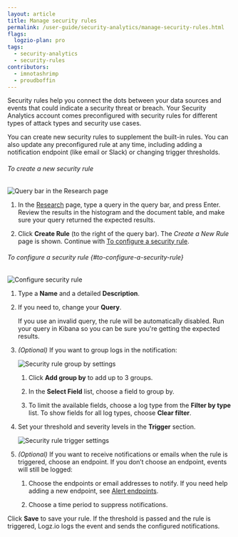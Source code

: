 ```yaml
---
layout: article
title: Manage security rules
permalink: /user-guide/security-analytics/manage-security-rules.html
flags:
  logzio-plan: pro
tags:
  - security-analytics
  - security-rules
contributors:
  - imnotashrimp
  - proudboffin
---
```


Security rules help you connect the dots between your data sources and events that could indicate a security threat or breach.
Your Security Analytics account comes preconfigured with security rules for different types of attack types and security use cases.

You can create new security rules to supplement the built-in rules.
You can also update any preconfigured rule at any time, including adding a notification endpoint (like email or Slack) or changing trigger thresholds.

###### To create a new security rule

![Query bar in the Research page]({{site.baseurl}}/images/security-analytics/security-analytics--research-query-bar.png)

1. In the [Research](https://app.logz.io/#/dashboard/security/research) page, type a query in the query bar, and press Enter.
  Review the results in the histogram and the document table, and make sure your query returned the expected results.

2. Click **Create Rule** (to the right of the query bar).
  The _Create a New Rule_ page is shown.
  Continue with [To configure a security rule](#to-configure-a-security-rule).


###### To configure a security rule {#to-configure-a-security-rule}

![Configure security rule]({{site.baseurl}}/images/security-analytics/security-analytics--configure-correlation-rule.png)

1. Type a **Name** and a detailed **Description**.

2. If you need to, change your **Query**.

    <div class="info-box important">
      If you use an invalid query, the rule will be automatically disabled. Run your query in Kibana so you can be sure you're getting the expected results.
    </div>

3. _(Optional)_ If you want to group logs in the notification:

    ![Security rule group by settings]({{site.baseurl}}/images/security-analytics/security-analytics--correlation-rule-group-by.png)

    1. Click **Add group by** to add up to 3 groups.

    2. In the **Select Field** list, choose a field to group by.

    3. To limit the available fields, choose a log type from the **Filter by type** list.
      To show fields for all log types, choose **Clear filter**.

4. Set your threshold and severity levels in the **Trigger** section.

    ![Security rule trigger settings]({{site.baseurl}}/images/security-analytics/security-analytics--correlation-rule-trigger-settings.png)

5. _(Optional)_ If you want to receive notifications or emails when the rule is triggered, choose an endpoint.
  If you don’t choose an endpoint, events will still be logged:

    1. Choose the endpoints or email addresses to notify.
      If you need help adding a new endpoint, see [Alert endpoints]({{site.baseurl}}/user-guide/alerts/alert-endpoints.html).

    2. Choose a time period to suppress notifications.

Click **Save** to save your rule.
If the threshold is passed and the rule is triggered, Logz.io logs the event and sends the configured notifications.